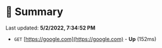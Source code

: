 # 📖 Summary
Last updated: **5/2/2022, 7:34:52 PM**

- `GET` [https://google.com](https://google.com) - **Up** (152ms)

